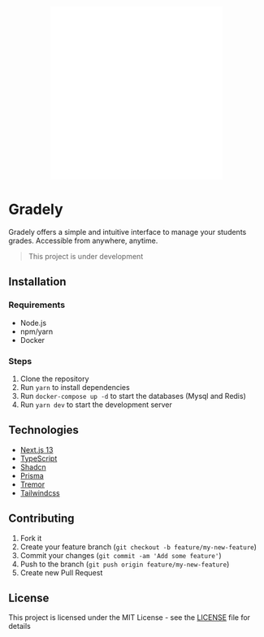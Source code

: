 <center>
    <img src="./public/assets/gradely-white.png" alt="Gradely" />
</center>

# Gradely

Gradely offers a simple and intuitive interface to manage your
students grades. Accessible from anywhere, anytime.

> This project is under development

## Installation

### Requirements

- Node.js
- npm/yarn
- Docker

### Steps

1. Clone the repository
2. Run `yarn` to install dependencies
3. Run `docker-compose up -d` to start the databases (Mysql and Redis)
4. Run `yarn dev` to start the development server

## Technologies

- [Next.js 13](https://nextjs.org/)
- [TypeScript](https://www.typescriptlang.org/)
- [Shadcn](https://ui.shadcn.com/)
- [Prisma](https://www.prisma.io/)
- [Tremor](https://tremor.so/)
- [Tailwindcss](https://www.tailwindcss.com/)

## Contributing

1. Fork it
2. Create your feature branch (`git checkout -b feature/my-new-feature`)
3. Commit your changes (`git commit -am 'Add some feature'`)
4. Push to the branch (`git push origin feature/my-new-feature`)
5. Create new Pull Request

## License

This project is licensed under the MIT License - see the [LICENSE](LICENSE) file for details
